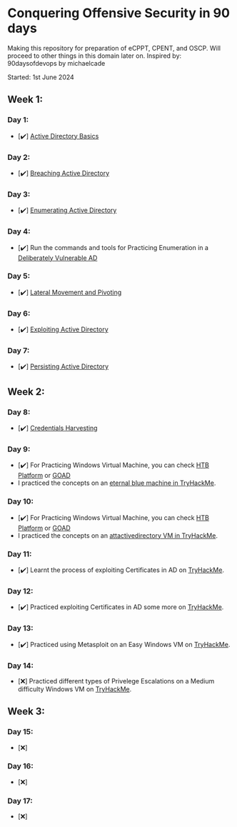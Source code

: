 # Conquering Offensive Security in 90 days
Making this repository for preparation of eCPPT, CPENT, and OSCP. Will proceed to other things in this domain later on.
Inspired by: 90daysofdevops by michaelcade

Started: 1st June 2024
## Week 1:
### Day 1:
- [✔️] [Active Directory Basics](https://tryhackme.com/module/hacking-active-directory)
### Day 2:
- [✔️] [Breaching Active Directory](https://tryhackme.com/module/hacking-active-directory)
### Day 3:
- [✔️] [Enumerating Active Directory](https://tryhackme.com/module/hacking-active-directory)
### Day 4:
- [✔️] Run the commands and tools for Practicing Enumeration in a [Deliberately Vulnerable AD](https://github.com/Orange-Cyberdefense/GOAD)
### Day 5:
- [✔️] [Lateral Movement and Pivoting](https://tryhackme.com/module/hacking-active-directory)
### Day 6:
- [✔️] [Exploiting Active Directory](https://tryhackme.com/module/hacking-active-directory)
### Day 7:
- [✔️] [Persisting Active Directory](https://tryhackme.com/module/hacking-active-directory)

## Week 2:
### Day 8:
- [✔️] [Credentials Harvesting](https://tryhackme.com/module/hacking-active-directory)
### Day 9:
- [✔️] For Practicing Windows Virtual Machine, you can check [HTB Platform](https://hackthebox.com) or [GOAD](https://github.com/Orange-Cyberdefense/GOAD)
- I practiced the concepts on an [eternal blue machine in TryHackMe](https://tryhackme.com/r/room/blue).
### Day 10:
- [✔️] For Practicing Windows Virtual Machine, you can check [HTB Platform](https://hackthebox.com) or [GOAD](https://github.com/Orange-Cyberdefense/GOAD)
- I practiced the concepts on an [attactivedirectory VM in TryHackMe](https://tryhackme.com/r/room/attacktivedirectory).
### Day 11:
- [✔️] Learnt the process of exploiting Certificates in AD on [TryHackMe](https://tryhackme.com/r/room/cve202226923).
### Day 12:
- [✔️] Practiced exploiting Certificates in AD some more on [TryHackMe](https://tryhackme.com/r/room/adcertificatetemplates).
### Day 13:
- [✔️] Practiced using Metasploit on an Easy Windows VM on [TryHackMe](https://tryhackme.com/r/room/ice).
### Day 14:
- [❌] Practiced different types of Privelege Escalations on a Medium difficulty Windows VM on [TryHackMe](https://tryhackme.com/r/room/windows10privesc).

## Week 3:
### Day 15:
- [❌]
### Day 16:
- [❌]
### Day 17:
- [❌]

